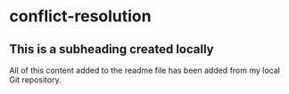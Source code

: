 # conflict-resolution 

  ## This is a subheading created locally

  All of this content added to the readme file has been added from my local Git repository.
